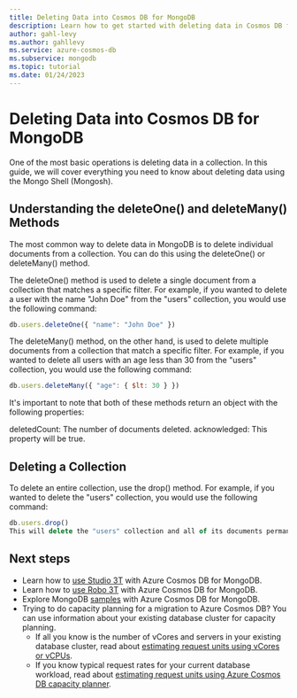 ```yaml
---
title: Deleting Data into Cosmos DB for MongoDB
description: Learn how to get started with deleting data in Cosmos DB for MongoDB.
author: gahl-levy
ms.author: gahllevy
ms.service: azure-cosmos-db
ms.subservice: mongodb
ms.topic: tutorial
ms.date: 01/24/2023
---
```


# Deleting Data into Cosmos DB for MongoDB

One of the most basic operations is deleting data in a collection. In this guide, we will cover everything you need to know about deleting data using the Mongo Shell (Mongosh).

## Understanding the deleteOne() and deleteMany() Methods

The most common way to delete data in MongoDB is to delete individual documents from a collection. You can do this using the deleteOne() or deleteMany() method.

The deleteOne() method is used to delete a single document from a collection that matches a specific filter. For example, if you wanted to delete a user with the name "John Doe" from the "users" collection, you would use the following command:

```javascript
db.users.deleteOne({ "name": "John Doe" })
```

The deleteMany() method, on the other hand, is used to delete multiple documents from a collection that match a specific filter. For example, if you wanted to delete all users with an age less than 30 from the "users" collection, you would use the following command:

```javascript
db.users.deleteMany({ "age": { $lt: 30 } })
```

It's important to note that both of these methods return an object with the following properties:

deletedCount: The number of documents deleted.
acknowledged: This property will be true.

## Deleting a Collection

To delete an entire collection, use the drop() method. For example, if you wanted to delete the "users" collection, you would use the following command:

```javascript
db.users.drop()
This will delete the "users" collection and all of its documents permanently.
```

## Next steps

- Learn how to [use Studio 3T](connect-using-mongochef.md) with Azure Cosmos DB for MongoDB.
- Learn how to [use Robo 3T](connect-using-robomongo.md) with Azure Cosmos DB for MongoDB.
- Explore MongoDB [samples](nodejs-console-app.md) with Azure Cosmos DB for MongoDB.
- Trying to do capacity planning for a migration to Azure Cosmos DB? You can use information about your existing database cluster for capacity planning.
  - If all you know is the number of vCores and servers in your existing database cluster, read about [estimating request units using vCores or vCPUs](../convert-vcore-to-request-unit.md).
  - If you know typical request rates for your current database workload, read about [estimating request units using Azure Cosmos DB capacity planner](estimate-ru-capacity-planner.md).
